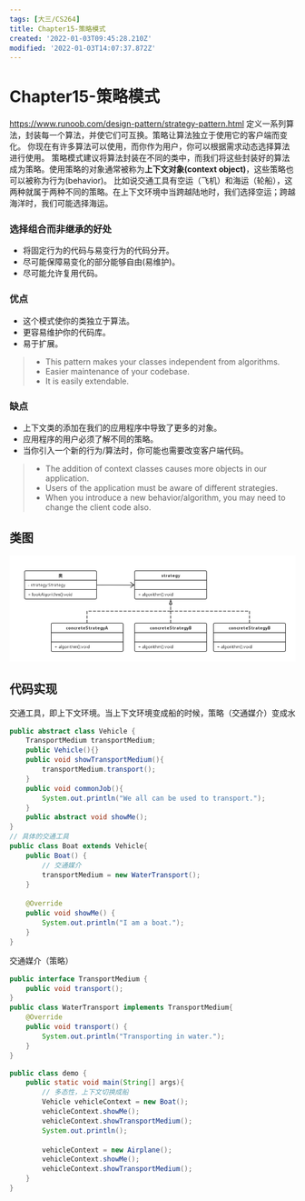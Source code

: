 ```yaml
---
tags: [大三/CS264]
title: Chapter15-策略模式
created: '2022-01-03T09:45:28.210Z'
modified: '2022-01-03T14:07:37.872Z'
---
```


# Chapter15-策略模式
https://www.runoob.com/design-pattern/strategy-pattern.html
定义一系列算法，封装每一个算法，并使它们可互换。策略让算法独立于使用它的客户端而变化。
你现在有许多算法可以使用，而你作为用户，你可以根据需求动态选择算法进行使用。
策略模式建议将算法封装在不同的类中，而我们将这些封装好的算法成为策略。使用策略的对象通常被称为**上下文对象(context object)**，这些策略也可以被称为行为(behavior)。
比如说交通工具有空运（飞机）和海运（轮船），这两种就属于两种不同的策略。在上下文环境中当跨越陆地时，我们选择空运；跨越海洋时，我们可能选择海运。

### 选择组合而非继承的好处
- 将固定行为的代码与易变行为的代码分开。
- 尽可能保障易变化的部分能够自由(易维护)。
- 尽可能允许复用代码。

### 优点
- 这个模式使你的类独立于算法。
- 更容易维护你的代码库。
- 易于扩展。
>- This pattern makes your classes independent from algorithms.
>- Easier maintenance of your codebase.
>- It is easily extendable.

### 缺点
- 上下文类的添加在我们的应用程序中导致了更多的对象。
- 应用程序的用户必须了解不同的策略。
- 当你引入一个新的行为/算法时，你可能也需要改变客户端代码。
>- The addition of context classes causes more objects in our application.
>- Users of the application must be aware of different strategies.
>- When you introduce a new behavior/algorithm, you may need to change the client code also.


## 类图
<img src="https://raw.githubusercontent.com/Guiny-Time/PictureBed/main/20220103202636.png"/>

## 代码实现
交通工具，即上下文环境。当上下文环境变成船的时候，策略（交通媒介）变成水
```Java
public abstract class Vehicle {
    TransportMedium transportMedium;
    public Vehicle(){}
    public void showTransportMedium(){
        transportMedium.transport();
    }
    public void commonJob(){
        System.out.println("We all can be used to transport.");
    }
    public abstract void showMe();
}
// 具体的交通工具
public class Boat extends Vehicle{
    public Boat() {
        // 交通媒介
        transportMedium = new WaterTransport();
    }

    @Override
    public void showMe() {
        System.out.println("I am a boat.");
    }
}
```
交通媒介（策略）
```Java
public interface TransportMedium {
    public void transport();
}
public class WaterTransport implements TransportMedium{
    @Override
    public void transport() {
        System.out.println("Transporting in water.");
    }
}
```
```Java
public class demo {
    public static void main(String[] args){
        // 多态性，上下文切换成船
        Vehicle vehicleContext = new Boat();
        vehicleContext.showMe();
        vehicleContext.showTransportMedium();
        System.out.println();

        vehicleContext = new Airplane();
        vehicleContext.showMe();
        vehicleContext.showTransportMedium();
    }
}
```
